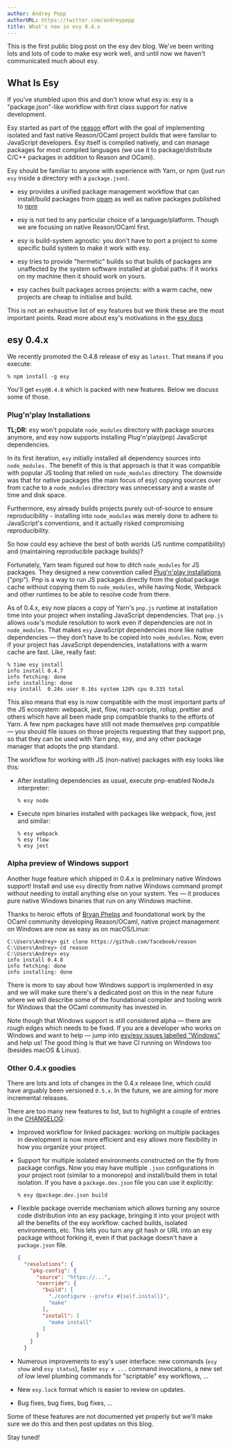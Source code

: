 ```yaml
---
author: Andrey Popp
authorURL: https://twitter.com/andreypopp
title: What's new in esy 0.4.x
---
```


This is the first public blog post on the esy dev blog.  We've been writing
lots and lots of code to make esy work well, and until now we haven't
communicated much about esy.

<!--truncate-->

## What Is Esy

If you've stumbled upon this and don't know what esy is: esy is a
"package.json"-like workflow with first class support for native development.

Esy started as part of the [reason][reason] effort with the goal of
implementing isolated and fast native Reason/OCaml project builds that were
familiar to JavaScript developers. Esy itself is compiled natively,
and can manage packages for most compiled languages (we use it to
package/distribute C/C++ packages in addition to Reason and OCaml).

Esy should be familiar to anyone with experience with Yarn, or npm (just run
`esy` inside a directory with a `package.json`).

- esy provides a unified package management workflow that can install/build
  packages from [opam][opam] as well as native packages published to [npm][npm]

- esy is not tied to any particular choice of a language/platform. Though we are
  focusing on native Reason/OCaml first.

- esy is build-system agnostic: you don't have to port a project
  to some specific build system to make it work with esy.

- esy tries to provide "hermetic" builds so that builds of packages are
  unaffected by the system software installed at global paths: if it works on my
  machine then it should work on yours.

- esy caches built packages across projects: with a warm cache, new projects
  are cheap to initialise and build.

This is not an exhaustive list of esy features but we think these are the most
important points.
Read more about esy's motivations in the [esy docs][esydocs] 

## esy 0.4.x

We recently promoted the 0.4.8 release of esy as `latest`. That means if you
execute:

```shell
% npm install -g esy
```

You'll get `esy@0.4.8` which is packed with new features. Below we discuss some
of those.

### Plug'n'play Installations

**TL;DR:** esy won't populate `node_modules` directory with package sources
anymore, and esy now supports installing Plug'n'play(pnp) JavaScript
dependencies.

In its first iteration, `esy` initially installed all dependency sources into
`node_modules.` The benefit of this is that approach is that it was compatible
with popular JS tooling that relied on `node_modules` directory. The downside
was that for native packages (the main focus of esy) copying sources over from
cache to a `node_modules` directory was unnecessary and a waste of time and
disk space.

Furthermore, esy already builds projects purely out-of-source to ensure
reproducibility - installing into `node_modules` was merely done to adhere to
JavaScript's conventions, and it actually risked compromising reproducibility.

So how could esy achieve the best of both worlds (JS runtime compatibility) and
(maintaining reproducible package builds)?

Fortunately, Yarn team figured out how to ditch `node_modules` for JS packages.
They designed a new convention called [Plug'n'play installations][pnp] ("pnp").
Pnp is a way to run JS packages directly from the global package cache without
copying them to `node_modules`, while having Node, Webpack and other runtimes
to be able to resolve code from there.

As of 0.4.x, esy now places a copy of Yarn's `pnp.js` runtime at installation
time into your project when installing JavaScript dependencies. That `pnp.js`
allows `node`'s module resolution to work even if dependencies are not in
`node_modules`. That makes `esy` JavaScript dependencies more like native
dependencies &mdash; they don't have to be copied into `node_modules`.  Now,
even if your project has JavaScript dependencies, installations with a warm
cache are fast. Like, really fast:

```shell
% time esy install
info install 0.4.7
info fetching: done
info installing: done
esy install  0.24s user 0.16s system 120% cpu 0.335 total
```

This also means that esy is now compatible with the most important parts of the
JS ecosystem: webpack, jest, flow, react-scripts, rollup, prettier and others
which have all been made pnp compatible thanks to the efforts of Yarn. A few
npm packages have still not made themselves pnp compatible &mdash; you should
file issues on those projects requesting that they support pnp, so that they
can be used with Yarn pnp, esy, and any other package manager that adopts
the pnp standard.

The workflow for working with JS (non-native) packages with esy looks like this:

- After installing dependencies as usual, execute pnp-enabled NodeJs
  interpreter:

  ```shell
  % esy node
  ```
- Execute npm binaries installed with packages like webpack, flow, jest and
  similar:

  ```shell
  % esy webpack
  % esy flow
  % esy jest
  ```

### Alpha preview of Windows support

Another huge feature which shipped in 0.4.x is preliminary native Windows
support! Install and use `esy` directly from native Windows command prompt
without needing to install anything else on your system.
Yes &mdash; it produces pure native Windows binaries that run on any Windows
machine.

Thanks to heroic effots of [Bryan Phelps][bryphe] and foundational work by the
OCaml community developing Reason/OCaml, native project management on Windows
are now as easy as on macOS/Linux:

```shell
C:\Users\Andrey> git clone https://github.com/facebook/reason
C:\Users\Andrey> cd reason
C:\Users\Andrey> esy
info install 0.4.8
info fetching: done
info installing: done
```

There is more to say about how Windows support is implemented in esy and we
will make sure there's a dedicated post on this in the near future where we
will describe some of the foundational compiler and tooling work for Windows
that the OCaml community has invested in.

Note though that Windows support is still considered alpha &mdash; there are
rough edges which needs to be fixed. If you are a developer who works on Windows
and want to help &mdash; jump into [esy/esy issues labelled
"Windows"][win-issues] and help us! The good thing is that we have CI running on
Windows too (besides macOS & Linux).

### Other 0.4.x goodies

There are lots and lots of changes in the 0.4.x release line, which could have
arguably been versioned `0.5.x`. In the future, we are aiming for more
incremental releases.

There are too many new features to list, but to highlight a couple of entries
in the [CHANGELOG][]:

- Improved workflow for linked packages: working on multiple packages in
  development is now more efficient and esy allows more flexibility in how you
  organize your project.

- Support for multiple isolated environments constructed on the fly from
  package configs. Now you may have multiple `.json` configurations in your
  project root (similar to a monorepo) and install/build them in total
  isolation. If you have a `package.dev.json` file you can use it explicitly:

  ```shell
  % esy @package.dev.json build
  ```

- Flexible package override mechanism which allows turning any source code
  distribution into an esy package, bringing it into your project with all the
  benefits of the esy workflow: cached builds, isolated environments, etc.
  This lets you turn any git hash or URL into an esy package without forking
  it, even if that package doesn't have a `package.json` file.

  ```json
  {
    "resolutions": {
      "pkg-config": {
        "source": "https://...",
        "override": {
          "build": [
            "./configure --prefix #{self.install}",
            "make"
          ],
          "install": [
            "make install"
          ]
        }
      }
    }
  ```

- Numerous improvements to esy's user interface: new commands (`esy show` and
  `esy status`), faster `esy x ...` command invocations, a new set of low level
  plumbing commands for "scriptable" esy workflows, ...

- New `esy.lock` format which is easier to review on updates.

- Bug fixes, bug fixes, bug fixes, ...

Some of these features are not documented yet properly but we'll make sure we do
this and then post updates on this blog.

Stay tuned!

[esydocs]: https://esy.sh/docs/en/what-why.html
[reason]: https://reasonml.github.io
[opam]: https://opam.ocaml.org/
[npm]: https://npmjs.com/
[pnp]: https://github.com/arcanis/rfcs/blob/6fc13d52f43eff45b7b46b707f3115cc63d0ea5f/accepted/0000-plug-an-play.md
[yarn]: http://yarnpkg.com/
[bryphe]: https://github.com/bryphe
[win-issues]: https://github.com/esy/esy/issues?q=is%3Aissue+is%3Aopen+label%3Awindows
[CHANGELOG]: https://github.com/esy/esy/blob/496923fce0412f1e3e81ebfa8797a4e09f28ecd4/CHANGELOG.md#048--latest
